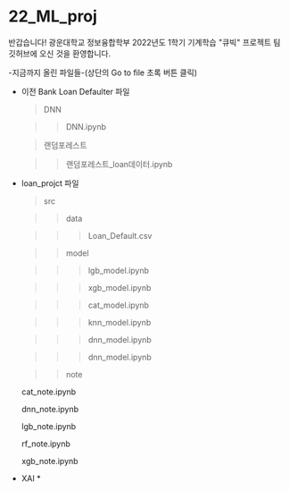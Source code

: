 # 22_ML_proj

반갑습니다!
광운대학교 정보융합학부 2022년도 1학기 기계학습 "큐빅" 프로젝트 팀 깃허브에 오신 것을 환영합니다.

-지금까지 올린 파일들-(상단의 Go to file 초록 버튼 클릭)  
- 이전 Bank Loan Defaulter 파일  

  > DNN  
    
  > > DNN.ipynb  

  > 랜덤포레스트

  > > 랜덤포레스트_loan데이터.ipynb  

- loan_projct 파일  

  > src  

  > > data  
  
  > > > Loan_Default.csv  

  > > model  

  > > > lgb_model.ipynb  

  > > > xgb_model.ipynb  

  > > > cat_model.ipynb  
  
  > > > knn_model.ipynb  
  
  > > > dnn_model.ipynb  

  > > > dnn_model.ipynb  

  > > note  
  
  cat_note.ipynb  
  
  dnn_note.ipynb  
  
  lgb_note.ipynb  
  
  rf_note.ipynb  
  
  xgb_note.ipynb  

* XAI *
